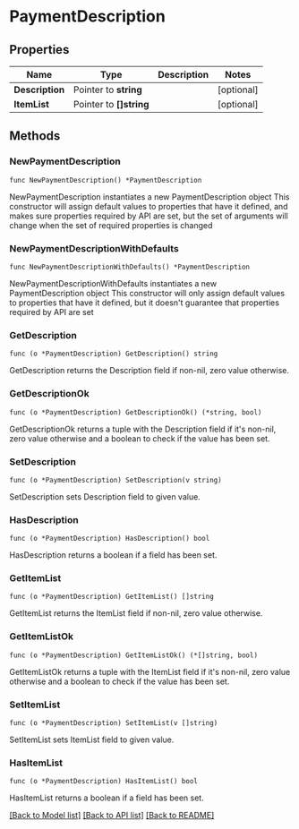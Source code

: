 # PaymentDescription

## Properties

Name | Type | Description | Notes
------------ | ------------- | ------------- | -------------
**Description** | Pointer to **string** |  | [optional] 
**ItemList** | Pointer to **[]string** |  | [optional] 

## Methods

### NewPaymentDescription

`func NewPaymentDescription() *PaymentDescription`

NewPaymentDescription instantiates a new PaymentDescription object
This constructor will assign default values to properties that have it defined,
and makes sure properties required by API are set, but the set of arguments
will change when the set of required properties is changed

### NewPaymentDescriptionWithDefaults

`func NewPaymentDescriptionWithDefaults() *PaymentDescription`

NewPaymentDescriptionWithDefaults instantiates a new PaymentDescription object
This constructor will only assign default values to properties that have it defined,
but it doesn't guarantee that properties required by API are set

### GetDescription

`func (o *PaymentDescription) GetDescription() string`

GetDescription returns the Description field if non-nil, zero value otherwise.

### GetDescriptionOk

`func (o *PaymentDescription) GetDescriptionOk() (*string, bool)`

GetDescriptionOk returns a tuple with the Description field if it's non-nil, zero value otherwise
and a boolean to check if the value has been set.

### SetDescription

`func (o *PaymentDescription) SetDescription(v string)`

SetDescription sets Description field to given value.

### HasDescription

`func (o *PaymentDescription) HasDescription() bool`

HasDescription returns a boolean if a field has been set.

### GetItemList

`func (o *PaymentDescription) GetItemList() []string`

GetItemList returns the ItemList field if non-nil, zero value otherwise.

### GetItemListOk

`func (o *PaymentDescription) GetItemListOk() (*[]string, bool)`

GetItemListOk returns a tuple with the ItemList field if it's non-nil, zero value otherwise
and a boolean to check if the value has been set.

### SetItemList

`func (o *PaymentDescription) SetItemList(v []string)`

SetItemList sets ItemList field to given value.

### HasItemList

`func (o *PaymentDescription) HasItemList() bool`

HasItemList returns a boolean if a field has been set.


[[Back to Model list]](../README.md#documentation-for-models) [[Back to API list]](../README.md#documentation-for-api-endpoints) [[Back to README]](../README.md)


